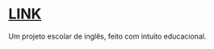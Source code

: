 # [LINK](https://henriqlimac.github.io/priorities-blog/#p1)
Um projeto escolar de inglês, feito com intuito educacional.
